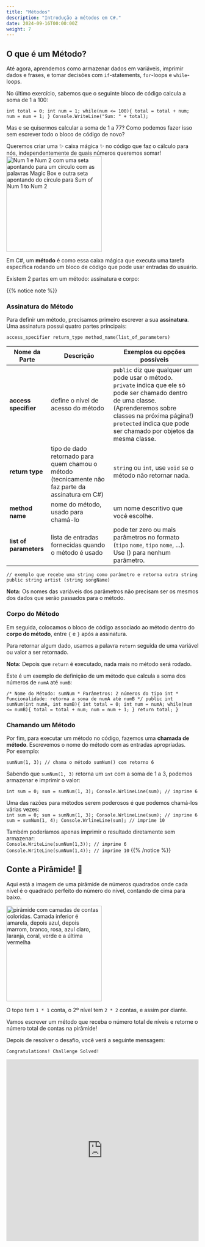 ```yaml
---
title: "Métodos"
description: "Introdução a métodos em C#."
date: 2024-09-16T00:00:00Z
weight: 7
---
```


## O que é um Método?

Até agora, aprendemos como armazenar dados em variáveis, imprimir dados e frases, e tomar decisões com `if`-statements, `for`-loops e `while`-loops.

No último exercício, sabemos que o seguinte bloco de código calcula a soma de 1 a 100:

`int total = 0; int num = 1; while(num <= 100){ total = total + num; num = num + 1; } Console.WriteLine("Sum: " + total);`

Mas e se quisermos calcular a soma de 1 a 77? Como podemos fazer isso sem escrever todo o bloco de código de novo?

Queremos criar uma ✨ caixa mágica ✨ no código que faz o cálculo para nós, independentemente de quais números queremos somar!
<img src="../images/method.png" height="250" alt="Num 1 e Num 2 com uma seta apontando para um círculo com as palavras Magic Box e outra seta apontando do círculo para Sum of Num 1 to Num 2"/> 

Em C#, um **método** é como essa caixa mágica que executa uma tarefa específica rodando um bloco de código que pode usar entradas do usuário.

Existem 2 partes em um método: assinatura e corpo:

{{% notice note %}}
### Assinatura do Método

Para definir um método, precisamos primeiro escrever a sua **assinatura**. Uma assinatura possui quatro partes principais:

`access_specifier return_type method_name(list_of_parameters)`

**Nome da Parte** | **Descrição** | **Exemplos ou opções possíveis**  
----|----|----  
**access specifier** | define o nível de acesso do método | `public` diz que qualquer um pode usar o método. `private` indica que ele só pode ser chamado dentro de uma classe. (Aprenderemos sobre classes na próxima página!) `protected` indica que pode ser chamado por objetos da mesma classe.  
**return type** | tipo de dado retornado para quem chamou o método (tecnicamente não faz parte da assinatura em C#) | `string` ou `int`, use `void` se o método não retornar nada.  
**method name** | nome do método, usado para chamá-lo | um nome descritivo que você escolhe.  
**list of parameters** | lista de entradas fornecidas quando o método é usado | pode ter zero ou mais parâmetros no formato (`tipo` `nome`, `tipo` `nome`, ...). Use () para nenhum parâmetro.

`// exemplo que recebe uma string como parâmetro e retorna outra string public string artist (string songName)`

**Nota:** Os nomes das variáveis dos parâmetros não precisam ser os mesmos dos dados que serão passados para o método.

### Corpo do Método

Em seguida, colocamos o bloco de código associado ao método dentro do **corpo do método**, entre `{` e `}` após a assinatura.

Para retornar algum dado, usamos a palavra `return` seguida de uma variável ou valor a ser retornado.

**Nota:** Depois que `return` é executado, nada mais no método será rodado.

Este é um exemplo de definição de um método que calcula a soma dos números de `numA` até `numB`:

`/* Nome do Método: sumNum * Parâmetros: 2 números do tipo int * Funcionalidade: retorna a soma de numA até numB */ public int sumNum(int numA, int numB){ int total = 0; int num = numA; while(num <= numB){ total = total + num; num = num + 1; } return total; }`

### Chamando um Método

Por fim, para executar um método no código, fazemos uma **chamada de método**. Escrevemos o nome do método com as entradas apropriadas.  
Por exemplo:

`sumNum(1, 3); // chama o método sumNum() com retorno 6`

Sabendo que `sumNum(1, 3)` retorna um `int` com a soma de 1 a 3, podemos armazenar e imprimir o valor:

`int sum = 0; sum = sumNum(1, 3); Console.WrlineLine(sum); // imprime 6`

Uma das razões para métodos serem poderosos é que podemos chamá-los várias vezes:  
`int sum = 0; sum = sumNum(1, 3); Console.WrlineLine(sum); // imprime 6 sum = sumNum(1, 4); Console.WrlineLine(sum); // imprime 10`

Também poderíamos apenas imprimir o resultado diretamente sem armazenar:  
`Console.WriteLine(sumNum(1,3)); // imprime 6 Console.WriteLine(sumNum(1,4)); // imprime 10`
{{% /notice %}}

## Conte a Pirâmide! 🔺

Aqui está a imagem de uma pirâmide de números quadrados onde cada nível é o quadrado perfeito do número do nível, contando de cima para baixo.

<img src="../images/pyramid.png" height="250" alt="pirâmide com camadas de contas coloridas. Camada inferior é amarela, depois azul, depois marrom, branco, rosa, azul claro, laranja, coral, verde e a última vermelha" /> 

O topo tem `1 * 1` conta, o 2º nível tem `2 * 2` contas, e assim por diante.

Vamos escrever um método que receba o número total de níveis e retorne o número total de contas na pirâmide!

Depois de resolver o desafio, você verá a seguinte mensagem:

`Congratulations! Challenge Solved!`

<iframe width="100%" height="475" src="https://dotnetfiddle.net/Widget/ireaAA" frameborder="0"></iframe>
